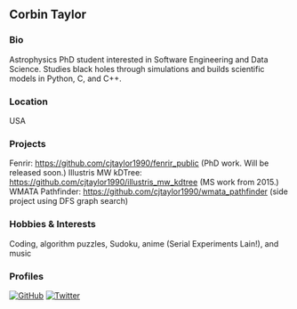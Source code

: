 ## Corbin Taylor

### Bio
Astrophysics PhD student interested in Software Engineering and Data Science.
Studies black holes through simulations and builds scientific models in Python,
C, and C++.

### Location
USA

### Projects
Fenrir: https://github.com/cjtaylor1990/fenrir_public (PhD work. Will be released soon.)
Illustris MW kDTree: https://github.com/cjtaylor1990/illustris_mw_kdtree (MS work from 2015.)
WMATA Pathfinder: https://github.com/cjtaylor1990/wmata_pathfinder (side project using DFS graph search)

### Hobbies & Interests
Coding, algorithm puzzles, Sudoku, anime (Serial Experiments Lain!), and music

### Profiles
[![GitHub][github-img]](https://github.com/cjtaylor1990) 
[![Twitter][twitter-img]](https://twitter.com/cjtaylor2390)
  
<!-- Don't edit the below 2 lines -->
[twitter-img]: https://i.imgur.com/wWzX9uB.png
[github-img]: https://i.imgur.com/9I6NRUm.png